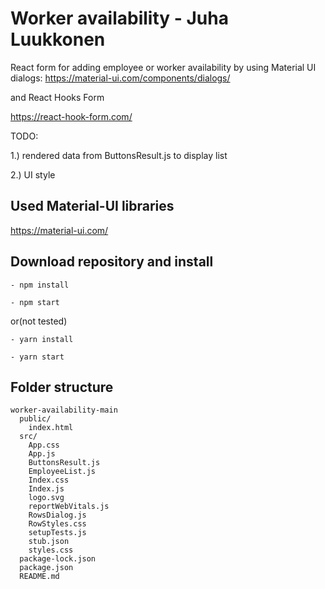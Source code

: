 # Worker availability - Juha Luukkonen

React form for adding employee or worker availability by using Material UI dialogs: https://material-ui.com/components/dialogs/ 

and React Hooks Form

https://react-hook-form.com/

TODO: 

1.) rendered data from ButtonsResult.js to display list

2.) UI style

## Used Material-UI libraries

https://material-ui.com/

## Download repository and install
```
- npm install

- npm start
```
or(not tested)
```
- yarn install

- yarn start
```
## Folder structure
```
worker-availability-main
  public/
    index.html
  src/
    App.css
    App.js
    ButtonsResult.js
    EmployeeList.js
    Index.css
    Index.js
    logo.svg
    reportWebVitals.js
    RowsDialog.js
    RowStyles.css
    setupTests.js
    stub.json
    styles.css
  package-lock.json
  package.json
  README.md
```